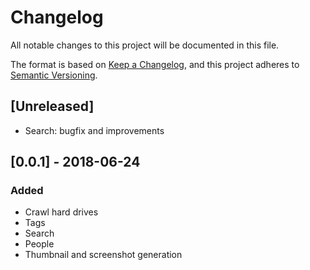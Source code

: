 # Changelog
All notable changes to this project will be documented in this file.

The format is based on [Keep a Changelog](https://keepachangelog.com/en/1.0.0/),
and this project adheres to [Semantic Versioning](https://semver.org/spec/v2.0.0.html).

## [Unreleased]
- Search: bugfix and improvements

## [0.0.1] - 2018-06-24
### Added
- Crawl hard drives
- Tags
- Search
- People
- Thumbnail and screenshot generation

